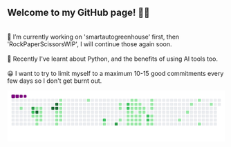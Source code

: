 ## Welcome to my GitHub page! 👋😎
<br>
🤔 I’m currently working on 'smartautogreenhouse' first, then 'RockPaperScissorsWIP', I will continue those again soon.
<br>
<br>
🧐 Recently I've learnt about Python, and the benefits of using AI tools too.
<br>
<br>
😀 I want to try to limit myself to a maximum 10-15 good commitments every few days so I don't get burnt out.

![snake gif](https://github.com/mattrich98/mattrich98/blob/output/github-contribution-grid-snake.gif)
